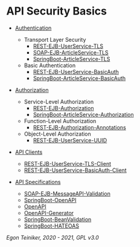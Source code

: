 # API Security Basics 

* [Authentication](https://github.com/teiniker/teiniker-lectures-secureservices/tree/master/api-security-basics/api-authentication)
     * Transport Layer Security 
         * [REST-EJB-UserService-TLS](https://github.com/teiniker/teiniker-lectures-secureservices/tree/master/api-security-basics/api-authentication/REST-EJB-UserService-TLS)
         * [SOAP-EJB-ArticleService-TLS](https://github.com/teiniker/teiniker-lectures-secureservices/tree/master/api-security-basics/api-authentication/SOAP-EJB-ArticleService-TLS) 
         * [SpringBoot-ArticleService-TLS](https://github.com/teiniker/teiniker-lectures-secureservices/tree/master/api-security-basics/api-authentication/SpringBoot-ArticleService-TLS)
     * Basic Authentication
         * [REST-EJB-UserService-BasicAuth](https://github.com/teiniker/teiniker-lectures-secureservices/tree/master/api-security-basics/api-authentication/REST-EJB-UserService-BasicAuth)
         * [SpringBoot-ArticleService-BasicAuth](https://github.com/teiniker/teiniker-lectures-secureservices/tree/master/api-security-basics/api-authentication/SpringBoot-ArticleService-BasicAuth)

* [Authorization](https://github.com/teiniker/teiniker-lectures-secureservices/tree/master/api-security-basics/api-authorization)
   * Service-Level Authorization
       * [REST-EJB-Authorization](https://github.com/teiniker/teiniker-lectures-secureservices/tree/master/api-security-basics/api-authorization/REST-EJB-Authorization)
       * [SpringBoot-ArticleService-Authorization](https://github.com/teiniker/teiniker-lectures-secureservices/tree/master/api-security-basics/api-authorization/SpringBoot-ArticleService-Authorization) 
   * Function-Level Authorization
       * [REST-EJB-Authorization-Annotations](https://github.com/teiniker/teiniker-lectures-secureservices/tree/master/api-security-basics/api-authorization/REST-EJB-Authorization-Annotations) 
   * Object-Level Authorization
       * [REST-EJB-UserService-UUID](https://github.com/teiniker/teiniker-lectures-secureservices/tree/master/api-security-basics/api-authorization/REST-EJB-UserService-UUID)  

* [API Clients](https://github.com/teiniker/teiniker-lectures-secureservices/tree/master/api-security-basics/api-clients) 
   * [REST-EJB-UserService-TLS-Client](https://github.com/teiniker/teiniker-lectures-secureservices/tree/master/api-security-basics/api-clients/REST-EJB-UserService-TLS-Client)
   * [REST-EJB-UserService-BasicAuth-Client](https://github.com/teiniker/teiniker-lectures-secureservices/tree/master/api-security-basics/api-clients/REST-EJB-UserService-BasicAuth-Client) 

* [API Specifications](https://github.com/teiniker/teiniker-lectures-secureservices/tree/master/api-security-basics/api-specifications)
     * [SOAP-EJB-MessageAPI-Validation](https://github.com/teiniker/teiniker-lectures-secureservices/tree/master/api-security-basics/api-specifications/SOAP-EJB-MessageAPI-Validation)
     * [SpringBoot-OpenAPI](https://github.com/teiniker/teiniker-lectures-secureservices/tree/master/api-security-basics/api-specifications/SpringBoot-OpenAPI)
     * [OpenAPI](https://github.com/teiniker/teiniker-lectures-secureservices/tree/master/api-security-basics/api-specifications/OpenAPI)
     * [OpenAPI-Generator](https://github.com/teiniker/teiniker-lectures-secureservices/tree/master/api-security-basics/api-specifications/OpenAPI-Generator)
     * [SpringBoot-BeanValidation](https://github.com/teiniker/teiniker-lectures-secureservices/tree/master/api-security-basics/api-specifications/SpringBoot-ArticleService-BeanValidation)
     * [SpringBoot-HATEOAS](https://github.com/teiniker/teiniker-lectures-secureservices/tree/master/api-security-basics/api-specifications/SpringBoot-HATEOAS) 

*Egon Teiniker, 2020 - 2021, GPL v3.0*
